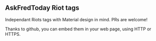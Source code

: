 AskFredToday Riot tags
----

Independant Riots tags with Material design in mind.
PRs are welcome!

Thanks to github, you can embed them in your web page, using HTTP or HTTPS.
